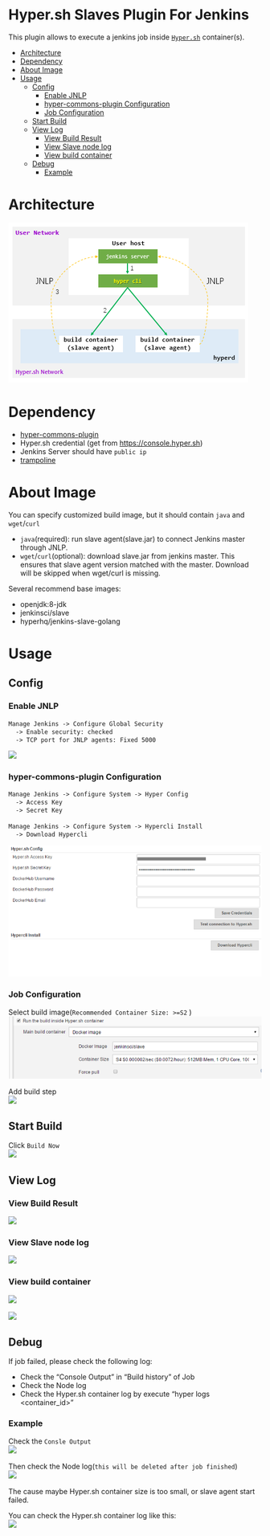 Hyper.sh Slaves Plugin For Jenkins
==================================

This plugin allows to execute a jenkins job inside [`Hyper.sh`](https://hyper.sh) container(s).

<!-- TOC depthFrom:1 depthTo:6 withLinks:1 updateOnSave:1 orderedList:0 -->

- [Architecture](#architecture)
- [Dependency](#dependency)
- [About Image](#about-image)
- [Usage](#usage)
	- [Config](#config)
		- [Enable JNLP](#enable-jnlp)
		- [hyper-commons-plugin Configuration](#hyper-commons-plugin-configuration)
		- [Job Configuration](#job-configuration)
	- [Start Build](#start-build)
	- [View Log](#view-log)
		- [View Build Result](#view-build-result)
		- [View Slave node log](#view-slave-node-log)
		- [View build container](#view-build-container)
	- [Debug](#debug)
		- [Example](#example)

<!-- /TOC -->

# Architecture
![](image/hyper.png)

# Dependency
- [hyper-commons-plugin](https://github.com/jenkinsci/hyper-commons-plugin)
- Hyper.sh credential (get from https://console.hyper.sh)
- Jenkins Server should have `public ip`
- [trampoline](trampoline/README.md)

# About Image

You can specify customized build image, but it should contain `java` and `wget`/`curl`
- `java`(required): run slave agent(slave.jar) to connect Jenkins master through JNLP.
- `wget`/`curl`(optional): download slave.jar from jenkins master. This ensures that slave agent version matched with the master. Download will be skipped when wget/curl is missing.

Several recommend base images:
- openjdk:8-jdk
- jenkinsci/slave
- hyperhq/jenkins-slave-golang

# Usage

## Config

### Enable JNLP
```
Manage Jenkins -> Configure Global Security
  -> Enable security: checked
  -> TCP port for JNLP agents: Fixed 5000
```
![](image/config-global-security-jnlp.png)


### hyper-commons-plugin Configuration
```
Manage Jenkins -> Configure System -> Hyper Config
  -> Access Key
  -> Secret Key

Manage Jenkins -> Configure System -> Hypercli Install
  -> Download Hypercli
```
![](image/hyper-commons-plugin-config.png)


### Job Configuration

Select build image(`Recommended Container Size: >=S2` )  
![](image/job-config-general.png)

Add build step  
![](image/job-config-build-step.png)

## Start Build
Click `Build Now`  
![](image/build-now.png)

## View Log

### View Build Result
![](image/console-output.png)

### View Slave node log
![](image/slave-node-log.png)

### View build container

![](image/build-container-info.png)

![](image/build-container-log.png)

## Debug

If job failed, please check the following log:  
- Check the “Console Output” in “Build history” of Job
- Check the Node log
- Check the Hyper.sh container log by execute “hyper logs <container_id>”

### Example

Check the `Consle Output`  
![](image/debug-console-output.png)

Then check the Node log(`this will be deleted after job finished`)  
![](image/debug-node-log.png)

The cause maybe Hyper.sh container size is too small, or slave agent start failed.

You can check the Hyper.sh container log like this:  
![](image/debug-hyper-container-log.png)
